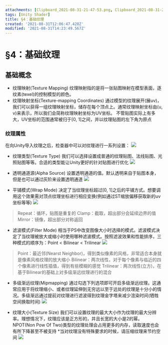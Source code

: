 ```yaml
---
attachments: [Clipboard_2021-08-31-21-47-53.png, Clipboard_2021-08-31-21-48-56.png, Clipboard_2021-08-31-21-51-05.png, Clipboard_2021-08-31-21-54-39.png, Clipboard_2021-08-31-22-04-57.png, Clipboard_2021-08-31-22-11-57.png, Clipboard_2021-08-31-22-20-41.png]
tags: [Unity Shader]
title: §4：基础纹理
created: '2021-08-31T12:06:47.428Z'
modified: '2021-08-31T14:23:49.567Z'
---
```


# §4：基础纹理
## 基础概念
- 纹理映射(Texture Mapping)
纹理映射指的是将一张贴图映射在模型表面，逐纹素(texel)的控制模型的颜色。
- 纹理映射坐标(Texture-mapping Coordinates)
通过模型的纹理展开(展uv)，我们可以获得一组纹理映射坐标，储存在每个顶点上。通常纹理映射坐标由(u, v)来表示，所以我们会简称纹理映射坐标为UV坐标。
不管贴图实际上有多大，UV坐标的范围通常被归于[0, 1]之间，并以纹理贴图的左下角为原点

### 纹理属性
在向Unity导入纹理之后，检查器中可以对纹理进行一系列设置：
![](@attachment/Clipboard_2021-08-31-21-47-53.png)
- 纹理类型(Texture Type)
我们可以选择设置成普通的纹理贴图、法线贴图、光照贴图等等。合适的类型能让Unity更好的针对贴图进行优化
![](@attachment/Clipboard_2021-08-31-21-48-56.png)

- 透明通道源(Alpha Source)
设置透明通道的值。默认透明来自于贴图本身，但是也可以通过灰阶来设置透明通道
![](@attachment/Clipboard_2021-08-31-21-51-05.png)

- 平铺模式(Wrap Mode)
决定了当纹理坐标超过[0, 1]之后的平铺方式。想要调用这个效果需对顶点纹理坐标进行相应变换(例如通过ST缩放偏移获取新的uv坐标等等)
![](@attachment/Clipboard_2021-08-31-21-54-39.png)
> Repeat：循环，贴图是重复的
Clamp：截取，超出部分会延续边界的值
Mirror：镜像，超出部分对称返回

- 滤波模式(Filter Mode)
相当于PS中改变图像大小时选择的模式。滤波模式决定了当纹理被放大或缩小时使用哪种滤波模式。按照滤波效果和性能排序，三种模式的顺序为：Point < Bilinear < Trilinear
![](@attachment/Clipboard_2021-08-31-22-04-57.png)
> Point：最近邻(Nearst Neighbor)，得到类似像素的风格，非常适合本身就是像素风格纹理的放大缩小
Bilinear：两次线性，对于每个像素与临近的四个像素进行线性插值，得到有些模糊的感觉
Trilinear：两次线性(立方)，在基于Bilinear的基础上对多级渐远纹理进行的混合

- 多级渐远纹理(Mipmapping)
通过勾选下列选项即可开启多级渐远纹理。这通常应用于将纹理缩小、或者纹理延伸到无穷远以至于远处的纹理是十分小的情况。多级渐远通过提前对纹理进行滤波得到纹理金字塔来减少渲染时间(牺牲空间换取时间)
![](@attachment/Clipboard_2021-08-31-22-11-57.png)

- 纹理大小(Texture Size)
我们可以设置纹理的最大大小作为纹理的最大分辨率。理想情况下，纹理应该是正方形的，并且长宽的大小是2的幂。NPOT(Non Pow Of Two)类型的纹理处理会占用更多的内存，读取速度也会有所下降甚至不被支持
*当对纹理没有特殊要求的时候，请压缩纹理来节约空间
![](@attachment/Clipboard_2021-08-31-22-20-41.png)








